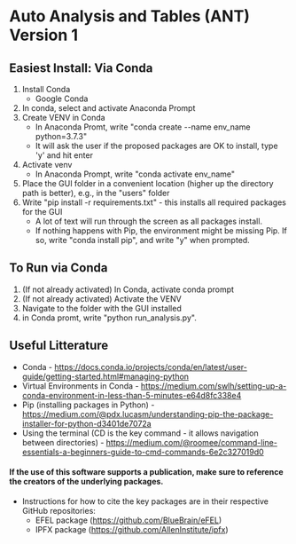 #  Auto Analysis and Tables (ANT) Version 1

## Easiest Install: Via Conda 
1. Install Conda
    - Google Conda
2. In conda, select and activate Anaconda Prompt
3. Create VENV in Conda
    - In Anaconda Promt, write "conda create --name  env_name python=3.7.3"
    - It will ask the user if the proposed packages are OK to install, type 'y' and hit enter
4. Activate venv
    - In Anaconda Prompt, write "conda activate env_name"
5. Place the GUI folder in a convenient location (higher up the directory path is better), e.g., in the "users" folder
6. Write "pip install -r requirements.txt" - this installs all required packages for the GUI
    - A lot of text will run through the screen as all packages install. 
    - If  nothing happens with Pip, the environment might be missing Pip. If so, write "conda install pip", and write "y" when prompted.

## To Run via Conda
1. (If not already activated) In Conda, activate conda prompt
2. (If not already activated) Activate the VENV
3. Navigate to the folder with the GUI installed 
4. in Conda promt, write "python run_analysis.py".

## Useful Litterature 
- Conda - https://docs.conda.io/projects/conda/en/latest/user-guide/getting-started.html#managing-python 
- Virtual Environments in Conda - https://medium.com/swlh/setting-up-a-conda-environment-in-less-than-5-minutes-e64d8fc338e4 
- Pip (installing packages in Python) - https://medium.com/@pdx.lucasm/understanding-pip-the-package-installer-for-python-d3401de7072a 
- Using the terminal (CD is the key command - it allows navigation between directories) - https://medium.com/@roomee/command-line-essentials-a-beginners-guide-to-cmd-commands-6e2c327019d0 


#### If the use of this software supports a publication, make sure to reference the creators of the underlying packages.
- Instructions for how to cite the key packages are in their respective GitHub repositories:
    - EFEL package (https://github.com/BlueBrain/eFEL)
    - IPFX package (https://github.com/AllenInstitute/ipfx)

